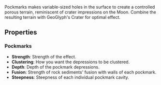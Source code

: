 Pockmarks makes variable-sized holes in the surface to create a controlled porous terrain, reminiscent of crater impressions on the Moon. Combine the resulting terrain with GeoGlyph's Crater for optimal effect. 

## Properties

### Pockmarks 
- **Strength**: Strength of the effect.
- **Clustering**: How you want the depressions to be clustered.
- **Depth**: Depth of the pockmark depressions.
- **Fusion**: Strength of rock sediments' fusion with walls of each pockmark.
- **Steepness**: Steepness of each individual pockmark cavity.




